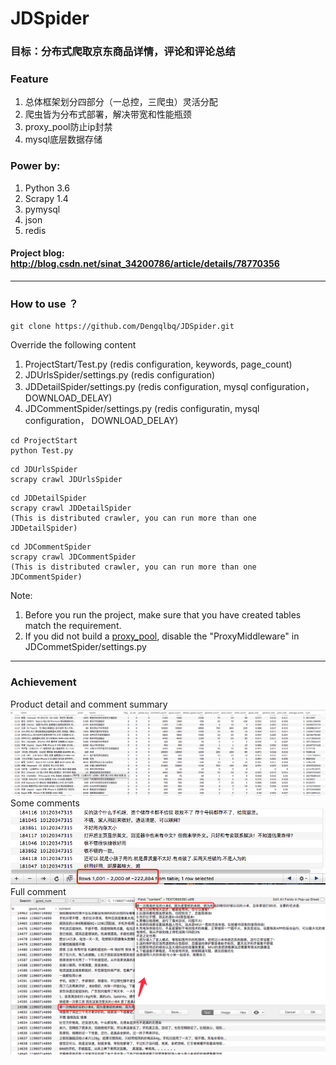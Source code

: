 # JDSpider

### 目标：分布式爬取京东商品详情，评论和评论总结

### Feature
1. 总体框架划分四部分（一总控，三爬虫）灵活分配
2. 爬虫皆为分布式部署，解决带宽和性能瓶颈
3. proxy_pool防止ip封禁
4. mysql底层数据存储

### Power by:
1. Python 3.6
2. Scrapy 1.4
3. pymysql
4. json
5. redis

#### Project blog:  http://blog.csdn.net/sinat_34200786/article/details/78770356
---
### How to use ？
```
git clone https://github.com/Dengqlbq/JDSpider.git
```

Override the following content
1. ProjectStart/Test.py  (redis configuration, keywords, page_count)
2. JDUrlsSpider/settings.py  (redis configuration)
3. JDDetailSpider/settings.py  (redis configuration, mysql configuration， DOWNLOAD_DELAY)
4. JDCommentSpider/settings.py  (redis configuratin, mysql configuration， DOWNLOAD_DELAY)

```
cd ProjectStart
python Test.py
```

```
cd JDUrlsSpider
scrapy crawl JDUrlsSpider
```

```
cd JDDetailSpider
scrapy crawl JDDetailSpider
(This is distributed crawler, you can run more than one JDDetailSpider)
```

```
cd JDCommentSpider
scrapy crawl JDCommentSpider
(This is distributed crawler, you can run more than one JDCommentSpider)
```


Note: 
1. Before you run the project, make sure that you have created tables match the requirement.<br>
2. If you did not build a [proxy_pool](https://github.com/jhao104/proxy_pool), disable the
   "ProxyMiddleware" in JDCommetSpider/settings.py


---
### Achievement
Product detail and comment summary
![商品详情和评论总结](https://github.com/Dengqlbq/JDSpider/blob/master/Image/detail.png)
<br>
Some comments<br>
![部分评论数据](https://github.com/Dengqlbq/JDSpider/blob/master/Image/partial.png)
<br>
Full comment 
![评论都是完整评论](https://github.com/Dengqlbq/JDSpider/blob/master/Image/comment.png)

